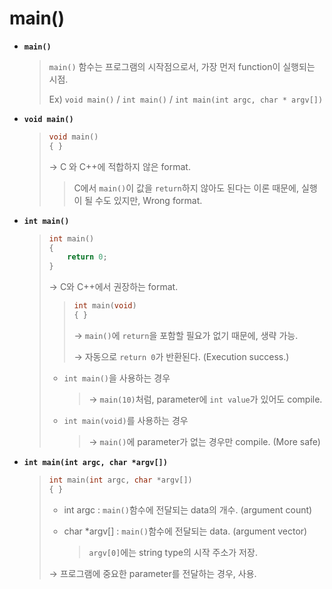 # main()

* **`main()`**

  > `main()` 함수는 프로그램의 시작점으로서, 가장 먼저 function이 실행되는 시점.
  >
  > Ex) `void main()` / `int main()` / `int main(int argc, char * argv[])`
  
* **`void main()`**

  > ```c++
  > void main()
  > { }
  > ```
  >
  > → C 와 C++에 적합하지 않은 format.
  >
  > > C에서 `main()`이 값을 `return`하지 않아도 된다는 이론 때문에, 
  > > 실행이 될 수도 있지만, Wrong format. 
  
* **`int main()`**

  > ```c++
  > int main()
  > {
  > 	return 0;
  > }
  > ```
  >
  > → C와 C++에서 권장하는 format.
  >
  > > ```c++
  > > int main(void)
  > > { }
  > > ```
  > >
  > > → `main()`에 `return`을 포함할 필요가 없기 때문에, 생략 가능.
  > >
  > > → 자동으로 `return 0`가 반환된다. (Execution success.)
  >
  > 
  >
  > * `int main()`을 사용하는 경우
  >
  >   > → `main(10)`처럼, parameter에 `int value`가 있어도 compile.
  >
  >   
  >
  > * `int main(void)`를 사용하는 경우
  >
  >   > → `main()`에 parameter가 없는 경우만 compile. (More safe)
  
* **`int main(int argc, char *argv[])`**

  > ```c++
  > int main(int argc, char *argv[])
  > { }
  > ```
  >
  > * int argc : `main()`함수에 전달되는 data의 개수. (argument count)
  >
  > * char *argv[] : `main()`함수에 전달되는 data. (argument vector)
  >
  >   > `argv[0]`에는 string type의 시작 주소가 저장.
  >
  > → 프로그램에 중요한 parameter를 전달하는 경우, 사용.